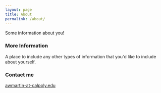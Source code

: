 ```yaml
---
layout: page
title: About
permalink: /about/
---
```


Some information about you!

### More Information

A place to include any other types of information that you'd like to include about yourself.

### Contact me

[awmartin-at-calpoly.edu](mailto:awmartin@calpoly.edu)
